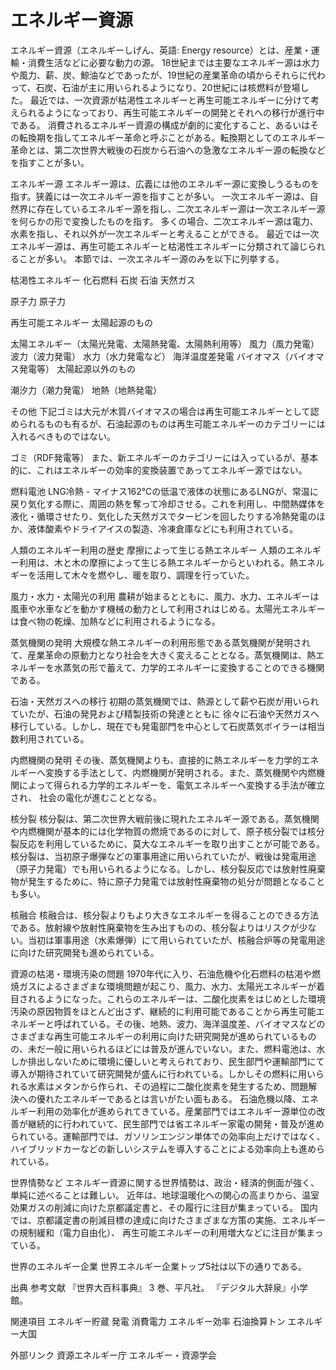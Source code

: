# エネルギー資源

エネルギー資源（エネルギーしげん、英語: Energy resource）とは、産業・運輸・消費生活などに必要な動力の源。
18世紀までは主要なエネルギー源は水力や風力、薪、炭、鯨油などであったが、19世紀の産業革命の頃からそれらに代わって、石炭、石油が主に用いられるようになり、20世紀には核燃料が登場した。
最近では、一次資源が枯渇性エネルギーと再生可能エネルギーに分けて考えられるようになっており、再生可能エネルギーの開発とそれへの移行が進行中である。
消費されるエネルギー資源の構成が劇的に変化すること、あるいはその転換期を指してエネルギー革命と呼ぶことがある。転換期としてのエネルギー革命とは、第二次世界大戦後の石炭から石油への急激なエネルギー源の転換などを指すことが多い。

エネルギー源
エネルギー源は、広義には他のエネルギー源に変換しうるものを指す。狭義には一次エネルギー源を指すことが多い。
一次エネルギー源は、自然界に存在しているエネルギー源を指し、二次エネルギー源は一次エネルギー源を何らかの形で変換したものを指す。
多くの場合、二次エネルギー源は電力、水素を指し、それ以外が一次エネルギーと考えることができる。
最近では一次エネルギー源は、再生可能エネルギーと枯渇性エネルギーに分類されて論じられることが多い。
本節では、一次エネルギー源のみを以下に列挙する。

枯渇性エネルギー
化石燃料
石炭
石油
天然ガス

原子力
原子力

再生可能エネルギー
太陽起源のもの

太陽エネルギー（太陽光発電、太陽熱発電、太陽熱利用等）
風力（風力発電）
波力（波力発電）
水力（水力発電など）
海洋温度差発電
バイオマス（バイオマス発電等）
太陽起源以外のもの

潮汐力（潮力発電）
地熱（地熱発電）

その他
下記ゴミは大元が木質バイオマスの場合は再生可能エネルギーとして認められるものも有るが、石油起源のものは再生可能エネルギーのカテゴリーには入れるべきものではない。

ゴミ（RDF発電等）
また、新エネルギーのカテゴリーには入っているが、基本的に、これはエネルギーの効率的変換装置であってエネルギー源ではない。

燃料電池
LNG冷熱 - マイナス162℃の低温で液体の状態にあるLNGが、常温に戻り気化する際に、周囲の熱を奪って冷却させる。これを利用し、中間熱媒体を液化・循環させたり、気化した天然ガスでタービンを回したりする冷熱発電のほか、液体酸素やドライアイスの製造、冷凍倉庫などにも利用されている。

人類のエネルギー利用の歴史
摩擦によって生じる熱エネルギー
人類のエネルギー利用は、木と木の摩擦によって生じる熱エネルギーからといわれる。熱エネルギーを活用して木々を燃やし、暖を取り、調理を行っていた。

風力・水力・太陽光の利用
農耕が始まるとともに、風力、水力、エネルギーは風車や水車などを動かす機械の動力として利用されはじめる。太陽光エネルギーは食べ物の乾燥、加熱などに利用されるようになる。

蒸気機関の発明
大規模な熱エネルギーの利用形態である蒸気機関が発明されて、産業革命の原動力となり社会を大きく変えることとなる。蒸気機関は、熱エネルギーを水蒸気の形で蓄えて、力学的エネルギーに変換することのできる機関である。

石油・天然ガスへの移行
初期の蒸気機関では、熱源として薪や石炭が用いられていたが、石油の発見および精製技術の発達とともに
徐々に石油や天然ガスへ移行している。しかし、現在でも発電部門を中心として石炭蒸気ボイラーは相当数利用されている。

内燃機関の発明
その後、蒸気機関よりも、直接的に熱エネルギーを力学的エネルギーへ変換する手法として、内燃機関が発明される。また、蒸気機関や内燃機関によって得られる力学的エネルギーを、電気エネルギーへ変換する手法が確立され、
社会の電化が進むこととなる。

核分裂
核分裂は、第二次世界大戦前後に現れたエネルギー源である。蒸気機関や内燃機関が基本的には化学物質の燃焼であるのに対して、原子核分裂では核分裂反応を利用しているために、莫大なエネルギーを取り出すことが可能である。核分裂は、当初原子爆弾などの軍事用途に用いられていたが、戦後は発電用途（原子力発電）でも用いられるようになる。しかし、核分裂反応では放射性廃棄物が発生するために、特に原子力発電では放射性廃棄物の処分が問題となることも多い。

核融合
核融合は、核分裂よりもより大きなエネルギーを得ることのできる方法である。放射線や放射性廃棄物を生み出すものの、核分裂よりはリスクが少ない。当初は軍事用途（水素爆弾）にて用いられていたが、核融合炉等の発電用途に向けた研究開発も進められている。

資源の枯渇・環境汚染の問題
1970年代に入り、石油危機や化石燃料の枯渇や燃焼ガスによるさまざまな環境問題が起こり、風力、水力、太陽光エネルギーが着目されるようになった。これらのエネルギーは、二酸化炭素をはじめとした環境汚染の原因物質をほとんど出さず、継続的に利用可能であることから再生可能エネルギーと呼ばれている。その後、地熱、波力、海洋温度差、バイオマスなどのさまざまな再生可能エネルギーの利用に向けた研究開発が進められているものの、未だ一般に用いられるほどには普及が進んでいない。また、燃料電池は、水しか排出しないために環境に優しいと考えられており、民生部門や運輸部門にて導入が期待されていて研究開発が盛んに行われている。しかしその燃料に用いられる水素はメタンから作られ、その過程に二酸化炭素を発生するため、問題解決への優れたエネルギーであるとは言いがたい面もある。
石油危機以降、エネルギー利用の効率化が進められてきている。産業部門ではエネルギー源単位の改善が継続的に行われていて、民生部門では省エネルギー家電の開発・普及が進められている。運輸部門では、ガソリンエンジン単体での効率向上だけではなく、ハイブリッドカーなどの新しいシステムを導入することによる効率向上も進められている。

世界情勢など
エネルギー資源に関する世界情勢は、政治・経済的側面が強く、単純に述べることは難しい。
近年は、地球温暖化への関心の高まりから、温室効果ガスの削減に向けた京都議定書と、その履行に注目が集まっている。
国内では、京都議定書の削減目標の達成に向けたさまざまな方策の実施、エネルギーの規制緩和（電力自由化）、
再生可能エネルギーの利用増大などに注目が集まっている。

世界のエネルギー企業
世界エネルギー企業トップ5社は以下の通りである。

出典
参考文献
『世界大百科事典』 3 巻、平凡社。 
『デジタル大辞泉』小学館。

関連項目
エネルギー貯蔵
発電
消費電力
エネルギー効率
石油換算トン
エネルギー大国

外部リンク
資源エネルギー庁
エネルギー・資源学会